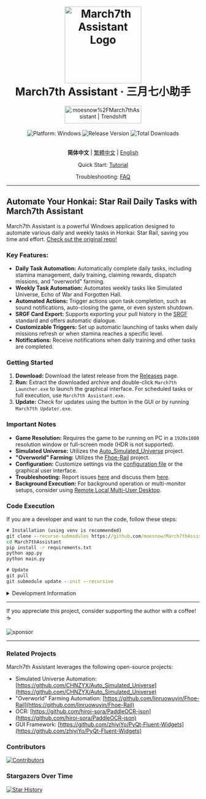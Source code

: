 <div align="center">
  <h1 align="center">
    <img src="./assets/screenshot/March7th.png" width="200" alt="March7th Assistant Logo">
    <br/>
    March7th Assistant · 三月七小助手
  </h1>
  <a href="https://trendshift.io/repositories/3892" target="_blank"><img src="https://trendshift.io/api/badge/repositories/3892" alt="moesnow%2FMarch7thAssistant | Trendshift" style="width: 200px; height: 46px;" width="250" height="46"/></a>
</div>

<br/>

<div align="center">
  <img alt="Platform: Windows" src="https://img.shields.io/badge/platform-Windows-blue?style=flat-square&color=4096d8" />
  <img alt="Release Version" src="https://img.shields.io/github/v/release/moesnow/March7thAssistant?style=flat-square&color=f18cb9" />
  <img alt="Total Downloads" src="https://img.shields.io/github/downloads/moesnow/March7thAssistant/total?style=flat-square&color=4096d8" />
</div>

<br/>

<div align="center">

**简体中文** | [繁體中文](./README_TW.md) | [English](./README_EN.md)

Quick Start: [Tutorial](https://m7a.top/#/assets/docs/Tutorial)

Troubleshooting: [FAQ](https://m7a.top/#/assets/docs/FAQ)

</div>

---

## Automate Your Honkai: Star Rail Daily Tasks with March7th Assistant

March7th Assistant is a powerful Windows application designed to automate various daily and weekly tasks in Honkai: Star Rail, saving you time and effort.  [Check out the original repo!](https://github.com/moesnow/March7thAssistant)

### Key Features:

*   **Daily Task Automation:** Automatically complete daily tasks, including stamina management, daily training, claiming rewards, dispatch missions, and "overworld" farming.
*   **Weekly Task Automation:** Automates weekly tasks like Simulated Universe, Echo of War and Forgotten Hall.
*   **Automated Actions:** Trigger actions upon task completion, such as sound notifications, auto-closing the game, or even system shutdown.
*   **SRGF Card Export:** Supports exporting your pull history in the [SRGF](https://uigf.org/zh/standards/SRGF.html) standard and offers automatic dialogue.
*   **Customizable Triggers:**  Set up automatic launching of tasks when daily missions refresh or when stamina reaches a specific level.
*   **Notifications:** Receive notifications when daily training and other tasks are completed.

###  Getting Started

1.  **Download:** Download the latest release from the [Releases](https://github.com/moesnow/March7thAssistant/releases/latest) page.
2.  **Run:** Extract the downloaded archive and double-click `March7th Launcher.exe` to launch the graphical interface.  For scheduled tasks or full execution, use `March7th Assistant.exe`.
3.  **Update:** Check for updates using the button in the GUI or by running `March7th Updater.exe`.

### Important Notes

*   **Game Resolution:**  Requires the game to be running on PC in a `1920x1080` resolution window or full-screen mode (HDR is not supported).
*   **Simulated Universe:** Utilizes the [Auto_Simulated_Universe](https://github.com/CHNZYX/Auto_Simulated_Universe) project.
*   **"Overworld" Farming:**  Utilizes the [Fhoe-Rail](https://github.com/linruowuyin/Fhoe-Rail) project.
*   **Configuration:** Customize settings via the [configuration file](assets/config/config.example.yaml) or the graphical user interface.
*   **Troubleshooting:** Report issues [here](https://github.com/moesnow/March7thAssistant/issues) and discuss them [here](https://github.com/moesnow/March7thAssistant/discussions).
*   **Background Execution:**  For background operation or multi-monitor setups, consider using [Remote Local Multi-User Desktop](https://m7a.top/#/assets/docs/Background).

### Code Execution

If you are a developer and want to run the code, follow these steps:

```cmd
# Installation (using venv is recommended)
git clone --recurse-submodules https://github.com/moesnow/March7thAssistant
cd March7thAssistant
pip install -r requirements.txt
python app.py
python main.py

# Update
git pull
git submodule update --init --recursive
```

<details>
<summary>Development Information</summary>

You can get the crop parameters for screenshot cropping by the assistant's toolbox.

python main.py supports the following optional arguments: fight/universe/forgottenhall ...

</details>

---

If you appreciate this project, consider supporting the author with a coffee! ☕

![sponsor](assets/app/images/sponsor.jpg)

---

### Related Projects

March7th Assistant leverages the following open-source projects:

*   Simulated Universe Automation: [https://github.com/CHNZYX/Auto_Simulated_Universe](https://github.com/CHNZYX/Auto_Simulated_Universe)
*   "Overworld" Farming Automation: [https://github.com/linruowuyin/Fhoe-Rail](https://github.com/linruowuyin/Fhoe-Rail)
*   OCR: [https://github.com/hiroi-sora/PaddleOCR-json](https://github.com/hiroi-sora/PaddleOCR-json)
*   GUI Framework: [https://github.com/zhiyiYo/PyQt-Fluent-Widgets](https://github.com/zhiyiYo/PyQt-Fluent-Widgets)

### Contributors

<a href="https://github.com/moesnow/March7thAssistant/graphs/contributors">
  <img src="https://contrib.rocks/image?repo=moesnow/March7thAssistant" alt="Contributors"/>
</a>

### Stargazers Over Time

[![Star History](https://starchart.cc/moesnow/March7thAssistant.svg?variant=adaptive)](https://starchart.cc/moesnow/March7thAssistant)
